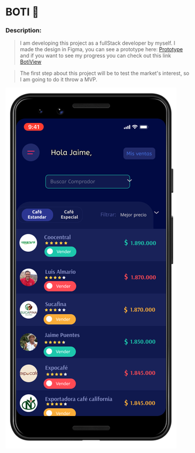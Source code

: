 # BOTI :robot:

### Description:

>I am developing this project as a fullStack developer by myself.
>I made the design in Figma, you can see a prototype here:
>[Prototype](https://www.figma.com/proto/0GQAuDiKb6aqoWXKXXWBP9/Mobile-UI-Kit%3A-CafeBots?node-id=52%3A393&starting-point-node-id=52%3A393)
>and if you want to see my progress you can check out this link [BotiView](https://celfiew.github.io/Boti/) 


>The first step about this project will be to test the market's interest, so I am going to do it throw a MVP.


![imagenes](https://github.com/celfiew/Boti/blob/main/img/Group%20804.png)
